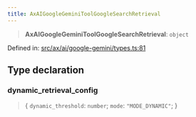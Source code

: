 ```yaml
---
title: AxAIGoogleGeminiToolGoogleSearchRetrieval
---
```


> **AxAIGoogleGeminiToolGoogleSearchRetrieval**: `object`

Defined in: [src/ax/ai/google-gemini/types.ts:81](#apidocs/httpsgithubcomax-llmaxblob3b79ada8d723949fcd8a76c2b6f48cf69d8394f8srcaxaigoogle-geminitypestsl81)

## Type declaration

### dynamic\_retrieval\_config

> \{ `dynamic_threshold`: `number`; `mode`: `"MODE_DYNAMIC"`; \}
